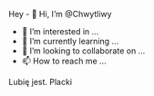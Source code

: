 Hey - 👋 Hi, I’m @Chwytliwy
- 👀 I’m interested in ...
- 🌱 I’m currently learning ...
- 💞️ I’m looking to collaborate on ...
- 📫 How to reach me ...

<!---
Chwytliwy/Chwytliwy is a ✨ special ✨ repository because its `README.md` (this file) appears on your GitHub profile.
You can click the Preview link to take a look at your changes.
--->
Lubię jest. Placki
